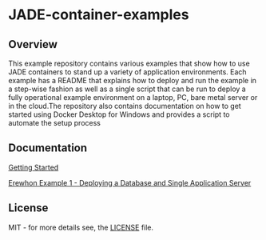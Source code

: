 # JADE-container-examples

## Overview

This example repository contains various examples that show how to use JADE containers to stand up a variety of application environments. Each example has a README that explains how to deploy and run the example in a step-wise fashion as well as a single script that can be run to deploy a fully operational example environment on a laptop, PC, bare metal server or in the cloud.The repository also contains documentation on how to get started using Docker Desktop for Windows and provides a script to automate the setup process

## Documentation

[Getting Started](./Documentation/getting-started.md)

[Erewhon Example 1 - Deploying a Database and Single Application Server](./Examples/Erewhon/README.md)

## License

MIT - for more details see, the [LICENSE](./LICENSE) file.
